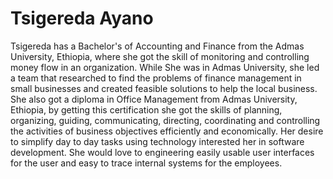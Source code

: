 # Tsigereda Ayano
Tsigereda has a Bachelor's of Accounting and Finance from the Admas University, Ethiopia, where she got the skill of monitoring and controlling money flow in an organization. While She was in Admas University, she led a team that researched to find the problems of finance management in small businesses and created feasible solutions to help the local business. She also got a diploma in Office Management from Admas University, Ethiopia, by getting this certification she got the skills of planning, organizing, guiding, communicating, directing, coordinating and controlling the activities of business objectives efficiently and economically. Her desire to simplify day to day tasks using technology interested her in software development. She would love to engineering easily usable user interfaces for the user and easy to trace internal systems for the employees.
